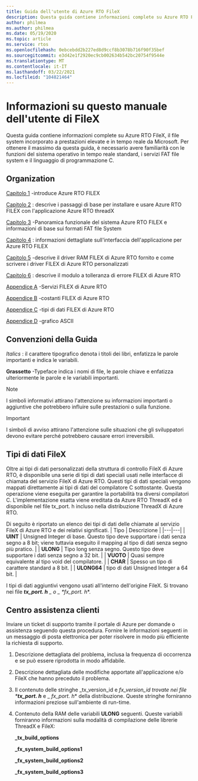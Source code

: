 ```yaml
---
title: Guida dell'utente di Azure RTO FileX
description: Questa guida contiene informazioni complete su Azure RTO FileX, il file system in tempo reale ad alte prestazioni di Microsoft.
author: philmea
ms.author: philmea
ms.date: 05/19/2020
ms.topic: article
ms.service: rtos
ms.openlocfilehash: 0ebcebdd2b227ed8d9ccf8b3078b716f90f35bef
ms.sourcegitcommit: e3d42e1f2920ec9cb002634b542bc20754f9544e
ms.translationtype: MT
ms.contentlocale: it-IT
ms.lasthandoff: 03/22/2021
ms.locfileid: "104821464"
---
```

# <a name="about-this-filex-user-guide"></a>Informazioni su questo manuale dell'utente di FileX

Questa guida contiene informazioni complete su Azure RTO FileX, il file system incorporato a prestazioni elevate e in tempo reale da Microsoft. Per ottenere il massimo da questa guida, è necessario avere familiarità con le funzioni del sistema operativo in tempo reale standard, i servizi FAT file system e il linguaggio di programmazione C.

## <a name="organization"></a>Organization

[Capitolo 1](chapter1.md) -introduce Azure RTO FILEX

[Capitolo 2](chapter2.md) : descrive i passaggi di base per installare e usare Azure RTO FILEX con l'applicazione Azure RTO threadX

[Capitolo 3](chapter3.md) -Panoramica funzionale del sistema Azure RTO FILEX e informazioni di base sui formati FAT file System

[Capitolo 4](chapter4.md) : informazioni dettagliate sull'interfaccia dell'applicazione per Azure RTO FILEX

[Capitolo 5](chapter5.md) -descrive il driver RAM FILEX di Azure RTO fornito e come scrivere i driver FILEX di Azure RTO personalizzati

[Capitolo 6](chapter6.md) : descrive il modulo a tolleranza di errore FILEX di Azure RTO

[Appendice A](appendix-a.md) -Servizi FILEX di Azure RTO

[Appendice B](appendix-b.md) -costanti FILEX di Azure RTO

[Appendice C](appendix-c.md) -tipi di dati FILEX di Azure RTO

[Appendice D](appendix-d.md) -grafico ASCII

## <a name="guide-conventions"></a>Convenzioni della Guida

*Italics* : il carattere tipografico denota i titoli dei libri, enfatizza le parole importanti e indica le variabili.

**Grassetto** -Typeface indica i nomi di file, le parole chiave e enfatizza ulteriormente le parole e le variabili importanti.

> [!NOTE]
> I simboli informativi attirano l'attenzione su informazioni importanti o aggiuntive che potrebbero influire sulle prestazioni o sulla funzione.

> [!IMPORTANT]
> I simboli di avviso attirano l'attenzione sulle situazioni che gli sviluppatori devono evitare perché potrebbero causare errori irreversibili.

## <a name="filex-data-types"></a>Tipi di dati FileX

Oltre ai tipi di dati personalizzati della struttura di controllo FileX di Azure RTO, è disponibile una serie di tipi di dati speciali usati nelle interfacce di chiamata del servizio FileX di Azure RTO. Questi tipi di dati speciali vengono mappati direttamente ai tipi di dati del compilatore C sottostante. Questa operazione viene eseguita per garantire la portabilità tra diversi compilatori C. L'implementazione esatta viene ereditata da Azure RTO ThreadX ed è disponibile nel file tx_port. h incluso nella distribuzione ThreadX di Azure RTO.

Di seguito è riportato un elenco dei tipi di dati delle chiamate al servizio FileX di Azure RTO e dei relativi significati.
| Tipo  | Descrizione  |
|---|---|
| **UINT** | Unsigned Integer di base. Questo tipo deve supportare i dati senza segno a 8 bit; viene tuttavia eseguito il mapping al tipo di dati senza segno più pratico. |
| **ULONG** | Tipo long senza segno. Questo tipo deve supportare i dati senza segno a 32 bit. |
| **VUOTO** | Quasi sempre equivalente al tipo void del compilatore. |
| **CHAR** | Spesso un tipo di carattere standard a 8 bit. |
| **ULONG64** | tipo di dati Unsigned Integer a 64 bit. |

I tipi di dati aggiuntivi vengono usati all'interno dell'origine FileX. Si trovano nei file ***tx_port. h** _ o _ *_fx_port. h_**.

## <a name="customer-support-center"></a>Centro assistenza clienti

Inviare un ticket di supporto tramite il portale di Azure per domande o assistenza seguendo questa procedura. Fornire le informazioni seguenti in un messaggio di posta elettronica per poter risolvere in modo più efficiente la richiesta di supporto.

1. Descrizione dettagliata del problema, inclusa la frequenza di occorrenza e se può essere riprodotta in modo affidabile.
2. Descrizione dettagliata delle modifiche apportate all'applicazione e/o FileX che hanno preceduto il problema.
3. Il contenuto delle stringhe _tx_version_id e _fx_version_id trovate nei file ***tx_port. h**_ e _ *_fx_port. h_** della distribuzione. Queste stringhe forniranno informazioni preziose sull'ambiente di run-time.
4. Contenuto della RAM delle variabili **ULONG** seguenti. Queste variabili forniranno informazioni sulla modalità di compilazione delle librerie ThreadX e FileX:

    **_tx_build_options**

    **_fx_system_build_options1**

    **_fx_system_build_options2**

    **_fx_system_build_options3**

